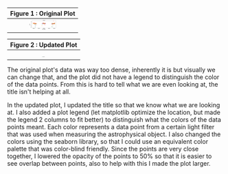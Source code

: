 |Figure 1 : Original Plot|
| :----------------------------------------------------------: |
| <img src="obj7566old.png" alt = "Figure 1" style= "zoom:10%;"/> |

|Figure 2 : Updated Plot|
| :----------------------------------------------------------: |
| <img src="obj7566new.png" alt = "Figure 2" style= "zoom:10%;"/> |



The original plot's data was way too dense, inherently it is but visually we can change that, and the plot did not have a legend to distinguish the color of the data points. From this is hard to tell what we are even looking at, the title isn't helping at all.  

In the updated plot, I updated the title so that we know what we are looking at. I also added a plot legend (let matplotlib optimize the location, but made the legend 2 columns to fit better) to distinguish what the colors of the data points meant. Each color represents a data point from a certain light filter that was used when measuring the astrophysical object. I also changed the colors using the seaborn library, so that I could use an equivalent color palette that was color-blind friendly. Since the points are very close together, I lowered the opacity of the points to 50% so that it is easier to see overlap between points, also to help with this I made the plot larger.
